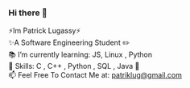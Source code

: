 ### Hi there 👋
   ⚡Im Patrick Lugassy⚡ <br /> 
 ✨A Software Engineering Student :pencil2: <br />
 :books: I’m currently learning: JS, Linux , Python <br />
 :rocket: Skills: C , C++ , Python , SQL , Java  :rocket: <br />
 📫 Feel Free To Contact Me at: patriklug@gmail.com <br />
 
<!--
**patrick14796/patrick14796** is a ✨ _special_ ✨ repository because its `README.md` (this file) appears on your GitHub profile.

Here are some ideas to get you started:

- 🔭 I’m currently working on ...
- 🌱 I’m currently learning ...
- 👯 I’m looking to collaborate on ...
- 🤔 I’m looking for help with ...
- 💬 Ask me about ...
- 📫 How to reach me: ...
- 😄 Pronouns: ...
- ⚡ Fun fact: ...
-->

